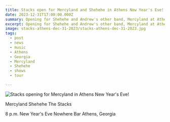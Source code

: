 ```yaml
---
title: Stacks open for Mercyland and Shehehe in Athens New Year's Eve!
date: 2023-12-31T17:00:00.000Z
summary: Opening for Shehehe and Andrew's other band, Mercyland at Athens' Nowhere Bar.
excerpt: Opening for Shehehe and Andrew's other band, Mercyland at Athens' Nowhere Bar.
image: stacks-athens-dec-31-2023/stacks-athens-dec-31-2023.jpg
tags:
  - post 
  - news
  - music
  - Athens
  - Georgia
  - Mercyland
  - Shehehe
  - shows
  - tour

---
```


![Stacks opening for Mercyland in Athens New Year's Eve!](/static/images/stacks-athens-dec-31-2023/stacks-athens-dec-31-2023.jpg "Stacks opening for Mercyland in Athens New Year's Eve!")

Mercyland
Shehehe
The Stacks

8 p.m.
New Year's Eve
Nowhere Bar
Athens, Georgia